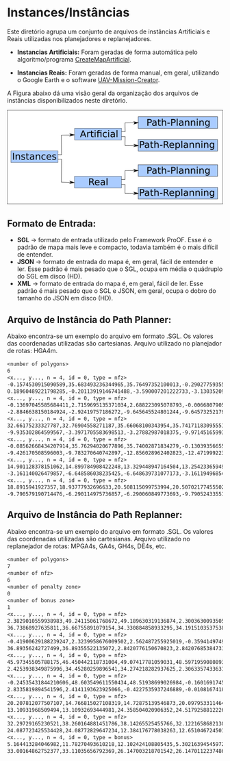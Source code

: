 # Instances/Instâncias

Este diretório agrupa um conjunto de arquivos de instâncias Artificiais e Reais utilizadas nos planejadores e replanejadores.

* **Instancias Artificiais:** Foram geradas de forma automática pelo algoritmo/programa [CreateMapArtificial](https://github.com/jesimar/UAV-Tools/tree/master/CreateMapArtificial).

* **Instancias Reais:** Foram geradas de forma manual, em geral, utilizando o Google Earth e o software [UAV-Mission-Creator](https://github.com/jesimar/UAV-Toolkit/tree/master/UAV-Mission-Creator).

A Figura abaixo dá uma visão geral da organização dos arquivos de instâncias disponibilizados neste diretório.

![](../Figures/instances.png)

## Formato de Entrada: 

* **SGL** -> formato de entrada utilizado pelo Framework ProOF. Esse é o padrão de mapa mais leve e compacto, todavia também é o mais difícil de entender.
* **JSON** -> formato de entrada do mapa é, em geral, fácil de entender e ler. Esse padrão é mais pesado que o SGL, ocupa em média o quádruplo do SGL em disco (HD).
* **XML** -> formato de entrada do mapa é, em geral, fácil de ler. Esse padrão é mais pesado que o SGL e JSON, em geral, ocupa o dobro do tamanho do JSON em disco (HD).

## Arquivo de Instância do Path Planner:

Abaixo encontra-se um exemplo do arquivo em formato .SGL. Os valores das coordenadas utilizadas são cartesianas. Arquivo utilizado no planejador de rotas: HGA4m.

```
<number of polygons>
6
<x..., y..., n = 4, id = 0, type = nfz>
-0.1574530915090589,35.683493236344965,35.76497352100013,-0.29027759355372845
0.18960489221798285,-0.20113919146741488,-3.590007201222733,-3.1303520957103608
<x..., y..., n = 4, id = 0, type = nfz>
-0.13697045585684411,2.7159695135371034,2.688223095078793,-0.006680790582055828
-2.8846638150184924,-2.92419757186272,-9.645645524801244,-9.645732521797555
<x..., y..., n = 4, id = 0, type = nfz>
32.66175233327787,32.76904558271187,35.66068100343954,35.74171183095551
-9.935302864599567,-3.3971705583698513,-3.27882987018375,-9.971451659932168
<x..., y..., n = 4, id = 0, type = nfz>
-0.08562668434207914,35.76294020677896,35.74002871834279,-0.13039356655633066
-9.426170508596003,-9.783270640742897,-12.856028962402823,-12.471999223221738
<x..., y..., n = 4, id = 0, type = nfz>
14.901128378151062,14.899784908422248,13.329448947164504,13.254233659495148
-3.161140026479857,-6.648586038235425,-6.648639731077173,-3.161194968543261
<x..., y..., n = 4, id = 0, type = nfz>
18.8915941927357,18.93777932696633,20.508115099753994,20.507021774555028
-9.790579190714476,-6.290114975736857,-6.290060849773693,-9.790524335512249
```

## Arquivo de Instância do Path Replanner:

Abaixo encontra-se um exemplo do arquivo em formato .SGL. Os valores das coordenadas utilizadas são cartesianas. Arquivo utilizado no replanejador de rotas: MPGA4s, GA4s, GH4s, DE4s, etc.

```
<number of polygons>
7
<number of nfz>
6
<number of penalty zone>
0
<number of bonus zone>
1
<x..., y..., n = 4, id = 0, type = nfz>
2.3829010559938983,49.24115061768672,49.189630319136874,2.3003630093505167
36.73868927635811,36.66755891079154,34.330884858933295,34.19151035375383
<x..., y..., n = 4, id = 0, type = nfz>
-0.41900629188239247,2.3239958676009502,2.562487255925019,-0.3594149749669098
36.89356242727499,36.89355522135072,2.8420776150670823,2.842076853847313
<x..., y..., n = 4, id = 0, type = nfz>
45.97345505788175,46.450442118731004,49.07417781059031,48.59719590808933
2.4253938349875996,34.45280259896541,34.274218282937625,2.3063357433631073
<x..., y..., n = 4, id = 0, type = nfz>
-0.24535431844210606,48.603549611550434,48.51938699026984,-0.16016917451657317
2.8335819894541596,2.4141193623925066,-0.4227535937246889,-0.010816741829863474
<x..., y..., n = 4, id = 0, type = nfz>
20.207812077507107,14.766815027108319,14.72875139546873,20.097953311464263
13.10931968509494,13.10932693444981,24.358504020906352,24.517925881222638
<x..., y..., n = 4, id = 0, type = nfz>
32.29729165230521,38.260164881451786,38.14265525455766,32.12216586821309
24.087723425534428,24.08772829647234,12.384176778038263,12.65104672450184
<x..., y..., n = 4, id = 0, type = bonus>
5.164413284046982,11.78270493610218,12.102424108805435,5.302163945459722
33.00164862752377,33.11035656792369,26.147003218701542,26.147011223748652
```
